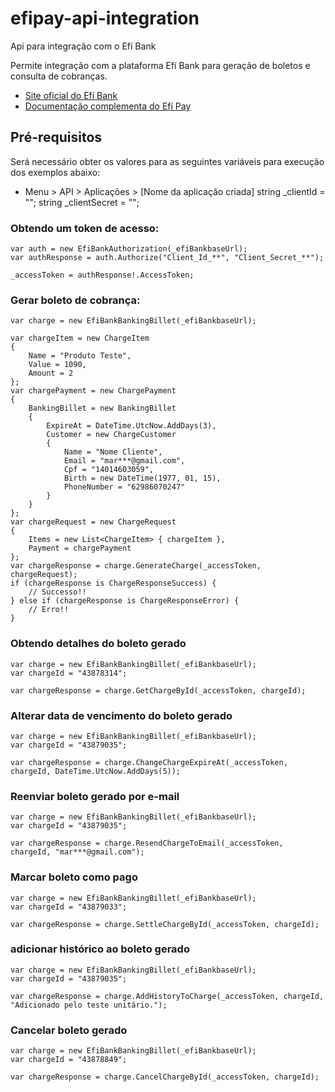 # efipay-api-integration
Api para integração com o Efí Bank

Permite integração com a plataforma Efí Bank para geração de boletos e consulta de cobranças.

- [Site oficial do Efí Bank](https://sejaefi.com.br/)
- [Documentação complementa do Efí Pay](https://dev.efipay.com.br/docs/api-pix/credenciais/)

## Pré-requisitos
Será necessário obter os valores para as seguintes variáveis para execução dos exemplos abaixo:
- Menu > API > Aplicações > [Nome da aplicação criada]
string _clientId = "";
string _clientSecret = "";

### Obtendo um token de acesso:
```
var auth = new EfiBankAuthorization(_efiBankbaseUrl);
var authResponse = auth.Authorize("Client_Id_**", "Client_Secret_**");

_accessToken = authResponse!.AccessToken;
```

### Gerar boleto de cobrança:
```
var charge = new EfiBankBankingBillet(_efiBankbaseUrl);

var chargeItem = new ChargeItem
{
    Name = "Produto Teste",
    Value = 1090,
    Amount = 2
};
var chargePayment = new ChargePayment
{
    BankingBillet = new BankingBillet
    {
        ExpireAt = DateTime.UtcNow.AddDays(3),
        Customer = new ChargeCustomer
        {
            Name = "Nome Cliente",
            Email = "mar***@gmail.com",
            Cpf = "14014603059",
            Birth = new DateTime(1977, 01, 15),
            PhoneNumber = "62986070247"
        }
    }
};
var chargeRequest = new ChargeRequest
{
    Items = new List<ChargeItem> { chargeItem },
    Payment = chargePayment
};
var chargeResponse = charge.GenerateCharge(_accessToken, chargeRequest);
if (chargeResponse is ChargeResponseSuccess) {
    // Successo!!
} else if (chargeResponse is ChargeResponseError) {
    // Erro!!
}
```

### Obtendo detalhes do boleto gerado
```
var charge = new EfiBankBankingBillet(_efiBankbaseUrl);
var chargeId = "43878314";

var chargeResponse = charge.GetChargeById(_accessToken, chargeId);
```

### Alterar data de vencimento do boleto gerado
```
var charge = new EfiBankBankingBillet(_efiBankbaseUrl);
var chargeId = "43879035";

var chargeResponse = charge.ChangeChargeExpireAt(_accessToken, chargeId, DateTime.UtcNow.AddDays(5));
```

### Reenviar boleto gerado por e-mail
```
var charge = new EfiBankBankingBillet(_efiBankbaseUrl);
var chargeId = "43879035";

var chargeResponse = charge.ResendChargeToEmail(_accessToken, chargeId, "mar***@gmail.com");
```

### Marcar boleto como pago
```
var charge = new EfiBankBankingBillet(_efiBankbaseUrl);
var chargeId = "43879033";

var chargeResponse = charge.SettleChargeById(_accessToken, chargeId);
```

### adicionar histórico ao boleto gerado
```
var charge = new EfiBankBankingBillet(_efiBankbaseUrl);
var chargeId = "43879035";

var chargeResponse = charge.AddHistoryToCharge(_accessToken, chargeId, "Adicionado pelo teste unitário.");
```

### Cancelar boleto gerado
```
var charge = new EfiBankBankingBillet(_efiBankbaseUrl);
var chargeId = "43878849";

var chargeResponse = charge.CancelChargeById(_accessToken, chargeId);
```

